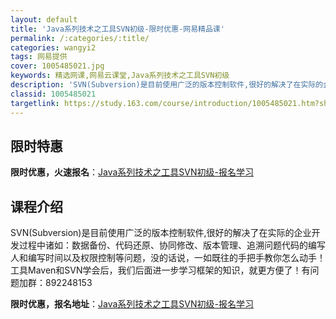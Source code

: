 ```yaml
---
layout: default
title: 'Java系列技术之工具SVN初级-限时优惠-网易精品课'
permalink: /:categories/:title/
categories: wangyi2
tags: 网易提供
cover: 1005485021.jpg
keywords: 精选网课,网易云课堂,Java系列技术之工具SVN初级
description: 'SVN(Subversion)是目前使用广泛的版本控制软件,很好的解决了在实际的企业开发过程中诸如：数据备份、代码还原、'
classid: 1005485021
targetlink: https://study.163.com/course/introduction/1005485021.htm?share=1&shareId=1025206652&utm_campaign=share&utm_medium=iphoneShare&utm_source=&utm_u=1025206652
---
```


## 限时特惠

**限时优惠，火速报名**：[Java系列技术之工具SVN初级-报名学习](https://study.163.com/course/introduction/1005485021.htm?share=1&shareId=1025206652&utm_campaign=share&utm_medium=iphoneShare&utm_source=&utm_u=1025206652)

## 课程介绍

SVN(Subversion)是目前使用广泛的版本控制软件,很好的解决了在实际的企业开发过程中诸如：数据备份、代码还原、协同修改、版本管理、追溯问题代码的编写人和编写时间以及权限控制等问题，没的话说，一如既往的手把手教你怎么动手！工具Maven和SVN学会后，我们后面进一步学习框架的知识，就更方便了！有问题加群：892248153

**限时优惠，报名地址**：[Java系列技术之工具SVN初级-报名学习](https://study.163.com/course/introduction/1005485021.htm?share=1&shareId=1025206652&utm_campaign=share&utm_medium=iphoneShare&utm_source=&utm_u=1025206652)

